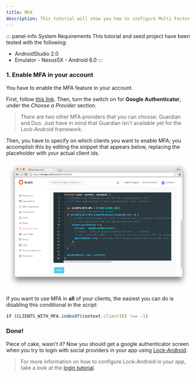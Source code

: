 ```yaml
---
title: MFA
description: This tutorial will show you how to configure Multi Factor Authentication (MFA) via Google Authenticator in your app.
---
```


::: panel-info System Requirements
This tutorial and seed project have been tested with the following:

* AndroidStudio 2.0
* Emulator - Nexus5X - Android 6.0 
  :::

### 1. Enable MFA in your account

You have to enable the MFA feature in your account. 

First, follow [this link](${uiURL}/#/multifactor). Then, turn the switch on for **Google Authenticator**, under the *Choose a Provider* section.

> There are two other MFA providers that you can choose: Guardian and Duo. Just have in mind that Guardian isn't available yet for the Lock-Android framework.

Then, you have to specify on which clients you want to enable MFA; you accomplish this by editing the snippet that appears below, replacing the placeholder with your actual client ids.

![MFA Rule Screenshot](/media/articles/mfa/mfa-native/mfa-native-02.png)

If you want to use MFA in **all** of your clients, the easiest you can do is disabling this conditional in the script:

```javascript
if (CLIENTS_WITH_MFA.indexOf(context.clientID) !== -1)
```

### Done!

Piece of cake, wasn't it? Now you should get a google authenticator screen when you try to login with social providers in your app using [Lock-Android](https://github.com/auth0/Lock.Android).


> For more information on how to configure Lock-Android in your app, take a look at the [login tutorial](01-login.md).